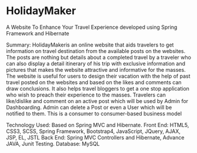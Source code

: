 # HolidayMaker
A Website To Enhance Your Travel Experience developed using Spring Framework and Hibernate

Summary:
HolidayMakeris an online website that aids travelers to get information on travel destination from the available
posts on the websites. The posts are nothing but details about a completed travel by a traveler who can also
display a detail itinerary of his trip with exclusive information and pictures that makes the website attractive
and informative for the masses. The website is useful for users to design their vacation with the help of past
travel posted on the websites and based on the likes and comments can draw conclusions. It also helps travel
bloggers to get a one stop application who wish to preach their experience to the masses. Travelers can
like/dislike and comment on an active post which will be used by Admin for Dashboarding. Admin can delete a
Post or even a User which will be notified to them. This is a consumer to consumer-based business model

Technology Used:
Based on Spring MVC and Hibernate.
Front End: HTML5, CSS3, SCSS, Spring Framework, Bootstrap4, JavaScript, JQuery, AJAX, JSP, EL, JSTL
Back End: Spring MVC Controllers and Hibernate, Advance JAVA, Junit Testing.
Database: MySQL
